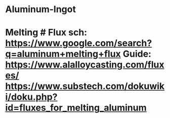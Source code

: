 # Aluminum-Ingot
# Melting # Flux  sch: https://www.google.com/search?q=aluminum+melting+flux Guide: https://www.alalloycasting.com/fluxes/ https://www.substech.com/dokuwiki/doku.php?id=fluxes_for_melting_aluminum
